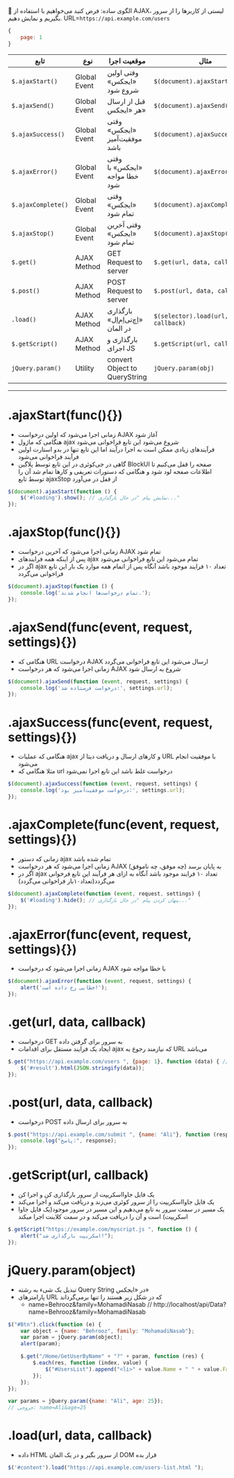 🧩 الگوی ساده: فرض کنید می‌خواهیم با استفاده از AJAX، لیستی از کاربرها را از سرور بگیریم و نمایش دهیم.
URL=`https://api.example.com/users `

```javascript
{
    page: 1
}
```

| تابع               | نوع          | موقعیت اجرا                        | مثال                                    |
|--------------------|--------------|------------------------------------|-----------------------------------------|
| `$.ajaxStart()`    | Global Event | وقتی اولین «ایجکس» شروع شود        | `$(document).ajaxStart(...)`            |
| `$.ajaxSend()`     | Global Event | قبل از ارسال هر «ایجکس»            | `$(document).ajaxSend(...)`             |
| `$.ajaxSuccess()`  | Global Event | وقتی «ایجکس» موفقیت‌آمیز باشد      | `$(document).ajaxSuccess(...)`          |
| `$.ajaxError()`    | Global Event | وقتی «ایجکس» با خطا مواجه شود      | `$(document).ajaxError(...)`            |
| `$.ajaxComplete()` | Global Event | وقتی «ایجکس» تمام شود              | `$(document).ajaxComplete(...)`         |
| `$.ajaxStop()`     | Global Event | وقتی آخرین «ایجکس» تمام شود        | `$(document).ajaxStop(...)`             |
| `$.get()`          | AJAX Method  | GET Request to server              | `$.get(url, data, callback)`            |
| `$.post()`         | AJAX Method  | POST Request to server             | `$.post(url, data, callback)`           |
| `.load()`          | AJAX Method  | بارگذاری «اِچ‌تی‌اِم‌اِل» در المان | `$(selector).load(url, data, callback)` |
| `$.getScript()`    | AJAX Method  | بارگذاری و اجرای JS                | `$.getScript(url, callback)`            |
| `jQuery.param()`   | Utility      | convert Object to QueryString      | `jQuery.param(obj)`                     |

---

# .ajaxStart(func(){})

* زمانی اجرا می‌شود که اولین درخواست AJAX آغاز شود
* هنگامی که ماژول ajax شروع می‌شود این تابع فراخوانی می‌شود
* فرآیندهای زیادی ممکن است به اجرا درآیند اما این تابع تنها در بدو استارت اولین فرآیند فراخوانی می‌شود
* گاهی در جی‌کوئری در این تابع توسط پلاگین BlockUI صفحه را قفل می‌کنیم تا اطلاعات صفحه لود شود و هنگامی که دستورات تعریفی و کارها تمام شد آن را توسط تابع ajaxStop از قفل در می‌آورد

```javascript
$(document).ajaxStart(function () {
    $('#loading').show(); // نمایش پیام "در حال بارگذاری..."
});
```

# .ajaxStop(func(){})

* زمانی اجرا می‌شود که آخرین درخواست AJAX تمام شود
* پس از اینکه همه فرایند‌های ajax تمام می‌شود این تابع فراخوانی می‌شود
* اگر در ajax تعداد ۱۰ فرایند موجود باشد آنگاه پس از اتمام همه موارد یک بار این تابع فراخوانی می‌گردد

```javascript
$(document).ajaxStop(function () {
    console.log('تمام درخواست‌ها انجام شدند.');
});
```

# .ajaxSend(func(event, request, settings){})

* هنگامی که URL درخواست AJAX ارسال می‌شود این تابع فراخوانی می‌گردد
* زمانی اجرا می‌شود که هر درخواست AJAX شروع به ارسال شود

```javascript
$(document).ajaxSend(function (event, request, settings) {
    console.log('درخواست فرستاده شد:', settings.url);
});
```

# .ajaxSuccess(func(event, request, settings){})

* هنگامی که عملیات ajax و کارهای ارسال و دریافت دیتا از URL با موفقیت انجام می‌شود
* مثلا هنگامی که url درخواست غلط باشد این تابع اجرا نمی‌شود

```javascript
$(document).ajaxSuccess(function (event, request, settings) {
    console.log('درخواست موفقیت‌آمیز بود:', settings.url);
});
```

# .ajaxComplete(func(event, request, settings){})

* زمانی که دستور ajax تمام شده باشد
* زمانی اجرا می‌شود که هر درخواست AJAX به پایان برسد  (چه موفق، چه ناموفق)
* اگر در ajax تعداد ۱۰ فرایند موجود باشد آنگاه به ازای هر فرآیند این تابع فرخوانی می‌گردد(تعداد۱۰بار فراخوانی می‌گردد)

```javascript
$(document).ajaxComplete(function (event, request, settings) {
    $('#loading').hide(); // پنهان کردن پیام "در حال بارگذاری..."
});
```

# .ajaxError(func(event, request, settings){})

* زمانی اجرا می‌شود که درخواست AJAX با خطا مواجه شود

```javascript
$(document).ajaxError(function (event, request, settings) {
    alert('خطایی رخ داده است!');
});
```

# .get(url, data, callback)

* درخواست GET به سرور برای گرفتن داده
* ایجاد یک فرایند مستقل برای اقدامات ajax که نیازمند رجوع به URL می‌باشد

```javascript
$.get("https://api.example.com/users ", {page: 1}, function (data) { // مثال برحسب  الگوی تعریف شده در ابتدای داکیومنت
    $('#result').html(JSON.stringify(data));
});
```

# .post(url, data, callback)

* درخواست POST به سرور برای ارسال داده

```javascript
$.post("https://api.example.com/submit ", {name: "Ali"}, function (response) { // مثال برحسب  الگوی تعریف شده در ابتدای داکیومنت
    console.log("پاسخ:", response);
});
```

# .getScript(url, callback)

* یک فایل جاوااسکریپت از سرور بارگذاری کن و اجرا کن
* یک فایل جاوااسکریپت را از سرور کوئری می‌زند و دریافت می‌کند و اجرا می‌کند
* یک مسیر در سمت سرور به تابع می‌دهیم و این مسیر در سرور موجود(یک فایل جاوا اسکریپت) است و آن را دریافت می‌کند و در سمت کلاینت اجرا میکند

```javascript
$.getScript("https://example.com/myscript.js ", function () {
    alert("اسکریپت بارگذاری شد!");
});
```

# jQuery.param(object)

* تبدیل یک شیء به رشته Query String در «ایجکس»
* پارامترهای URL که در شکل زیر هستند را تنها برمی‌گرداند
    * name=Behrooz&family=MohamadiNasab // http://localhost/api/Data?name=Behrooz&family=MohamadiNasab

```javascript
$("#Btn").click(function (e) {
    var object = {name: "Behrooz", family: "MohamadiNasab"};
    var param = jQuery.param(object);
    alert(param);

    $.get("/Home/GetUserByName" + "?" + param, function (res) {
        $.each(res, function (index, value) {
            $("#UsersList").append("<li>" + value.Name + " " + value.Family + "</li>");
        });
    });
});
```

```javascript
var params = jQuery.param({name: "Ali", age: 25});
// خروجی: name=Ali&age=25
```

# .load(url, data, callback)

* داده HTML از سرور بگیر و در یک المان DOM قرار بده

```javascript
$('#content').load("https://api.example.com/users-list.html ");
```